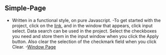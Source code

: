 ## Simple-Page

 - Written in a functional style, on pure Javascript.
 -To get started with the project, click on the [link](https://pavel07-chyden.github.io/MultiSelect/), and in the window that appears, click input select. Data search can be used in the project. Select the checkboxes you need and store them in the input window when you click the Apply button. Also clear the selection of the checkmark field when you click Clear.
 -[Window Page](https://github.com/Pavel07-chyden/MultiSelect/commit/f3bd655ad6f519ed0aa5f7b76b6e0d6a842935d4)
